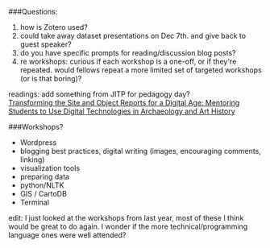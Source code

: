 ###Questions: 
 
1) how is Zotero used?  
2) could take away dataset presentations on Dec 7th. and give back to guest speaker?  
3) do you have specific prompts for reading/discussion blog posts?  
4) re workshops: curious if each workshop is a one-off, or if they're repeated. would fellows repeat a more limited set of targeted workshops (or is that boring)?

readings: add something from JITP for pedagogy day?  
[Transforming the Site and Object Reports for a Digital Age: Mentoring Students to Use Digital Technologies in Archaeology and Art History](http://jitp.commons.gc.cuny.edu/transforming-the-site-and-object-reports-for-a-digital-age-mentoring-students-to-use-digital-technologies-in-archaeology-and-art-history/)


###Workshops?

* Wordpress
* blogging best practices, digital writing (images, encouraging comments, linking)
* visualization tools
* preparing data
* python/NLTK
* GIS / CartoDB
* Terminal 

edit: I just looked at the workshops from last year, most of these I think would be great to do again. I wonder if the more technical/programming language ones were well attended?